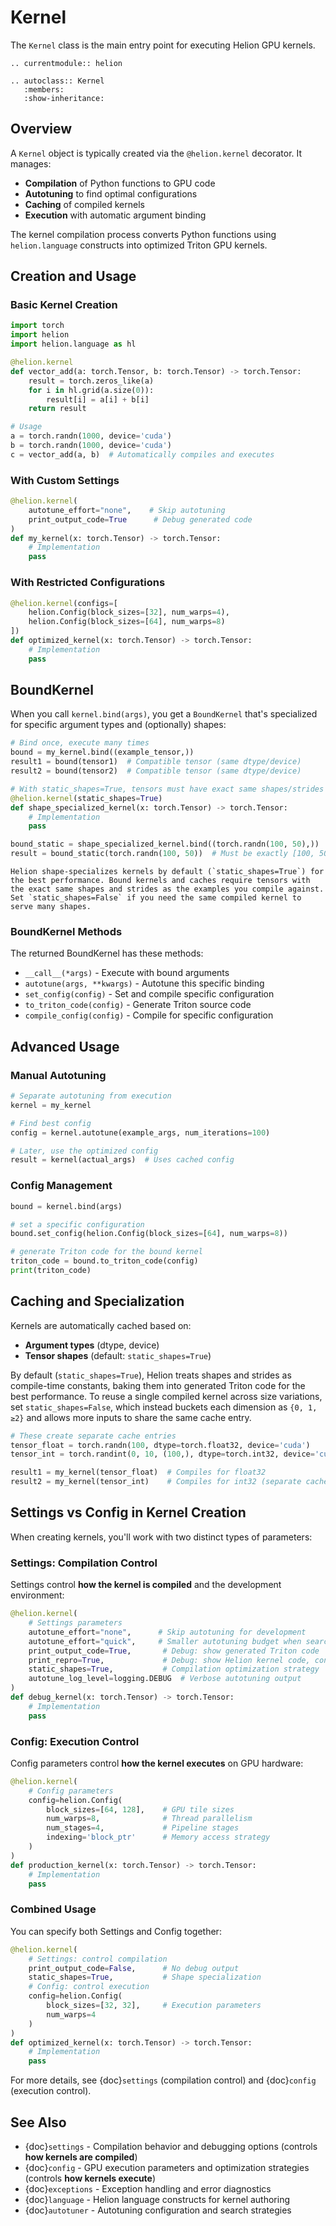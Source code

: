 # Kernel

The `Kernel` class is the main entry point for executing Helion GPU kernels.

```{eval-rst}
.. currentmodule:: helion

.. autoclass:: Kernel
   :members:
   :show-inheritance:
```

## Overview

A `Kernel` object is typically created via the `@helion.kernel` decorator. It manages:

- **Compilation** of Python functions to GPU code
- **Autotuning** to find optimal configurations
- **Caching** of compiled kernels
- **Execution** with automatic argument binding

The kernel compilation process converts Python functions using `helion.language` constructs into optimized Triton GPU kernels.

## Creation and Usage

### Basic Kernel Creation

```python
import torch
import helion
import helion.language as hl

@helion.kernel
def vector_add(a: torch.Tensor, b: torch.Tensor) -> torch.Tensor:
    result = torch.zeros_like(a)
    for i in hl.grid(a.size(0)):
        result[i] = a[i] + b[i]
    return result

# Usage
a = torch.randn(1000, device='cuda')
b = torch.randn(1000, device='cuda')
c = vector_add(a, b)  # Automatically compiles and executes
```

### With Custom Settings

```python
@helion.kernel(
    autotune_effort="none",    # Skip autotuning
    print_output_code=True      # Debug generated code
)
def my_kernel(x: torch.Tensor) -> torch.Tensor:
    # Implementation
    pass
```

### With Restricted Configurations

```python
@helion.kernel(configs=[
    helion.Config(block_sizes=[32], num_warps=4),
    helion.Config(block_sizes=[64], num_warps=8)
])
def optimized_kernel(x: torch.Tensor) -> torch.Tensor:
    # Implementation
    pass
```


## BoundKernel

When you call `kernel.bind(args)`, you get a `BoundKernel` that's specialized for specific argument types and (optionally) shapes:

```python
# Bind once, execute many times
bound = my_kernel.bind((example_tensor,))
result1 = bound(tensor1)  # Compatible tensor (same dtype/device)
result2 = bound(tensor2)  # Compatible tensor (same dtype/device)

# With static_shapes=True, tensors must have exact same shapes/strides
@helion.kernel(static_shapes=True)
def shape_specialized_kernel(x: torch.Tensor) -> torch.Tensor:
    # Implementation
    pass

bound_static = shape_specialized_kernel.bind((torch.randn(100, 50),))
result = bound_static(torch.randn(100, 50))  # Must be exactly [100, 50]
```

```{warning}
Helion shape-specializes kernels by default (`static_shapes=True`) for the best performance. Bound kernels and caches require tensors with the exact same shapes and strides as the examples you compile against. Set `static_shapes=False` if you need the same compiled kernel to serve many shapes.
```

### BoundKernel Methods

The returned BoundKernel has these methods:

- `__call__(*args)` - Execute with bound arguments
- `autotune(args, **kwargs)` - Autotune this specific binding
- `set_config(config)` - Set and compile specific configuration
- `to_triton_code(config)` - Generate Triton source code
- `compile_config(config)` - Compile for specific configuration

## Advanced Usage

### Manual Autotuning

```python
# Separate autotuning from execution
kernel = my_kernel

# Find best config
config = kernel.autotune(example_args, num_iterations=100)

# Later, use the optimized config
result = kernel(actual_args)  # Uses cached config
```

### Config Management

```python
bound = kernel.bind(args)

# set a specific configuration
bound.set_config(helion.Config(block_sizes=[64], num_warps=8))

# generate Triton code for the bound kernel
triton_code = bound.to_triton_code(config)
print(triton_code)
```

## Caching and Specialization

Kernels are automatically cached based on:

- **Argument types** (dtype, device)
- **Tensor shapes** (default: `static_shapes=True`)

By default (`static_shapes=True`), Helion treats shapes and strides as compile-time constants, baking them into generated Triton code for the best performance. To reuse a single compiled kernel across size variations, set `static_shapes=False`, which instead buckets each dimension as `{0, 1, ≥2}` and allows more inputs to share the same cache entry.

```python
# These create separate cache entries
tensor_float = torch.randn(100, dtype=torch.float32, device='cuda')
tensor_int = torch.randint(0, 10, (100,), dtype=torch.int32, device='cuda')

result1 = my_kernel(tensor_float)  # Compiles for float32
result2 = my_kernel(tensor_int)    # Compiles for int32 (separate cache)
```

## Settings vs Config in Kernel Creation

When creating kernels, you'll work with two distinct types of parameters:

### Settings: Compilation Control
Settings control **how the kernel is compiled** and the development environment:

```python
@helion.kernel(
    # Settings parameters
    autotune_effort="none",      # Skip autotuning for development
    autotune_effort="quick",     # Smaller autotuning budget when search is enabled
    print_output_code=True,       # Debug: show generated Triton code
    print_repro=True,             # Debug: show Helion kernel code, config, and caller code as a standalone repro script
    static_shapes=True,           # Compilation optimization strategy
    autotune_log_level=logging.DEBUG  # Verbose autotuning output
)
def debug_kernel(x: torch.Tensor) -> torch.Tensor:
    # Implementation
    pass
```

### Config: Execution Control
Config parameters control **how the kernel executes** on GPU hardware:

```python
@helion.kernel(
    # Config parameters
    config=helion.Config(
        block_sizes=[64, 128],    # GPU tile sizes
        num_warps=8,              # Thread parallelism
        num_stages=4,             # Pipeline stages
        indexing='block_ptr'      # Memory access strategy
    )
)
def production_kernel(x: torch.Tensor) -> torch.Tensor:
    # Implementation
    pass
```

### Combined Usage
You can specify both Settings and Config together:

```python
@helion.kernel(
    # Settings: control compilation
    print_output_code=False,      # No debug output
    static_shapes=True,           # Shape specialization
    # Config: control execution
    config=helion.Config(
        block_sizes=[32, 32],     # Execution parameters
        num_warps=4
    )
)
def optimized_kernel(x: torch.Tensor) -> torch.Tensor:
    # Implementation
    pass
```

For more details, see {doc}`settings` (compilation control) and {doc}`config` (execution control).

## See Also

- {doc}`settings` - Compilation behavior and debugging options (controls **how kernels are compiled**)
- {doc}`config` - GPU execution parameters and optimization strategies (controls **how kernels execute**)
- {doc}`exceptions` - Exception handling and error diagnostics
- {doc}`language` - Helion language constructs for kernel authoring
- {doc}`autotuner` - Autotuning configuration and search strategies
